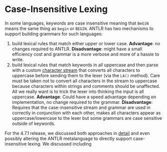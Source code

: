 # Case-Insensitive Lexing

In some languages, keywords are case insensitive meaning that `BeGiN` means the same thing as `begin` or `BEGIN`. ANTLR has two mechanisms to support building grammars for such languages:

1. build lexical rules that match either upper or lower case.
**Advantage**: no changes required to ANTLR. 
**Disadvantage**: might have a small efficiency cost and grammar is a more verbose and more of a hassle to write.
2. build lexical rules that match keywords in all uppercase and then parse with a custom [character stream](https://github.com/antlr/antlr4/blob/master/runtime/Java/src/org/antlr/v4/runtime/CharStream.java) that converts all characters to uppercase before sending them to the lexer (via the `LA()` method). Care must be taken not to convert all characters in the stream to uppercase because characters within strings and comments should be unaffected. All we really want is to trick the lexer into thinking the input is all uppercase. **Advantage**: Could have a speed advantage depending on implementation, no change required to the grammar.
**Disadvantage**: Requires that the case-insensitive stream and grammar are used in correctly in conjunction with each other, makes all characters appear as uppercase/lowercase to the lexer but some grammars are case sensitive outside of keywords.

For the 4.7.1 release, we discussed both approaches in [detail](https://github.com/antlr/antlr4/pull/2046) and even possibly altering the ANTLR metalanguage to directly support case-insensitive lexing. We discussed including
